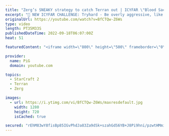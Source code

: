 ```yaml
---
title: "Zerg’s SNEAKY strategy to catch Terran out | ICYFAR \"Blood Sacrifice\" - StarCraft 2"
excerpt: "🤯 NEW ICYFAR CHALLENGE: Tryhard - Be overly aggressive, like way too aggressive. Extra points for creativity. Send submissions to eonblu95@gmail.com as attachment AND only ICYFAR as the subject. Max 1 replay per person. Latest submission is on the 3rd October -- 🤯 In this week’s episode of I Cast Your"
originalUrl: https://youtube.com/watch?v=BfCTQw-Z6Ws
type: video
length: PT35M33S
publishedDateTime: 2022-09-18T06:07:00Z
heat: 51

featuredContent: "<iframe width=\"800\" height=\"500\" frameborder=\"0\" src=\"https://www.youtube.com/embed/BfCTQw-Z6Ws\" allow=\"accelerometer; autoplay; encrypted-media; gyroscope; picture-in-picture\" allowfullscreen></iframe>"

provider:
  name: PiG
  domain: youtube.com

topics:
  - StarCraft 2
  - Terran
  - Zerg

images:
  - url: https://i.ytimg.com/vi/BfCTQw-Z6Ws/maxresdefault.jpg
    width: 1280
    height: 720
    isCached: true

secured: "rEhM83wY8fisBp85IGvPhdJa83Za9dSk+szahGdS6YB+J8Pi9hni/pzwtHMmiLIRuRVCzEYPqpxBeGAzfSmUJoDoQ7V0qWLvi1Hfni3EgL2cipBXh2hkfC4GVmlOgYskitpyaAMRYY4ep04UTNRtPF2t1SKVL8a32ixaYARVxQRUKJenVIBfU7gRO2XOo8CCieu+X01ODEJ3C+aPlrAow6VTC07Y4HnUzF60DxA+xcx1YFfqRvUtBObZtZdlBQwFHiFI2J4LLKRd5WdSm5a2bCd6o8DyI1LiKWti0j5WacIJpipQXIFZkVQVH5OOiJvuXKUy9kUaD2RWvxAFDn1lA+gKM63veV2cw/6xpG7Tt3ltRtF8p5TGRJsn5w1ViG28fKwUTsNmFOTg/ly9RyGbLu2oGezT2SzrGvo0n6ZW09Q=;3UNHZZpYZ/o3tEW4gl1DBQ=="
---
```


